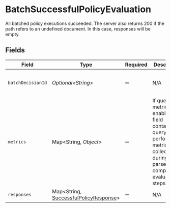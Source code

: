 # BatchSuccessfulPolicyEvaluation

All batched policy executions succeeded.
The server also returns 200 if the path refers to an undefined document. In this case, responses will be empty.



## Fields

| Field                                                                                                                                  | Type                                                                                                                                   | Required                                                                                                                               | Description                                                                                                                            | Example                                                                                                                                |
| -------------------------------------------------------------------------------------------------------------------------------------- | -------------------------------------------------------------------------------------------------------------------------------------- | -------------------------------------------------------------------------------------------------------------------------------------- | -------------------------------------------------------------------------------------------------------------------------------------- | -------------------------------------------------------------------------------------------------------------------------------------- |
| `batchDecisionId`                                                                                                                      | *Optional\<String>*                                                                                                                    | :heavy_minus_sign:                                                                                                                     | N/A                                                                                                                                    | 1bef6b7d-cd13-4890-bfe1-fd2e8de32189                                                                                                   |
| `metrics`                                                                                                                              | Map\<String, *Object*>                                                                                                                 | :heavy_minus_sign:                                                                                                                     | If query metrics are enabled, this field contains query performance metrics collected during the parse, compile, and evaluation steps. |                                                                                                                                        |
| `responses`                                                                                                                            | Map\<String, [SuccessfulPolicyResponse](../../models/shared/SuccessfulPolicyResponse.md)>                                              | :heavy_minus_sign:                                                                                                                     | N/A                                                                                                                                    |                                                                                                                                        |